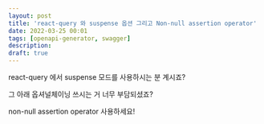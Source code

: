 ```yaml
---
layout: post
title: 'react-query 와 suspense 옵션 그리고 Non-null assertion operator'
date: 2022-03-25 00:01
tags: [openapi-generator, swagger]
description: 
draft: true
---
```


react-query 에서 suspense 모드를 사용하시는 분 계시죠?

그 아래 옵셔널체이닝 쓰시는 거 너무 부담되셨죠?

non-null assertion operator 사용하세요!


